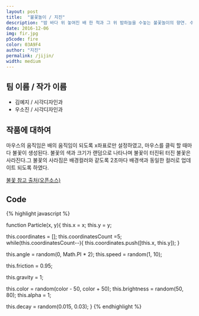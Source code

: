 ```yaml
---
layout: post
title:  "불꽃놀이 / 지진"
description: "밤 바다 위 놓여진 배 한 척과 그 위 밤하늘을 수놓는 불꽃놀이의 향연. 수많은 불꽃이 밤하늘을 뒤덮고 형형색색의 불꽃들이 아름다움을 더하며 밤하늘을 밝게 비춰준다. "
date: 2016-12-06
img: fir.jpg
p5code: fire
color: 03A9F4
author: "지진"
permalink: /jijin/
width: medium
---
```

## 팀 이름 / 작가 이름
- 김예지 / 시각디자인과
- 우소진 / 시각디자인과


## 작품에 대하여
마우스의 움직임은 배의 움직임이 되도록 x좌표로만 설정하였고, 마우스를 클릭 할 때마다 불꽃이 생성된다.
불꽃의 색과 크기가 랜덤으로 나타나며 불꽃이 터진뒤 터진 불꽃은 사라진다.그 불꽃의 사라짐은 배경컬러와 같도록 2초마다 배경색과 동일한 컬러로 업데이트 되도록 하였다.

[불꽃 참고 출처(오픈소스)](http://codepen.io/whqet/pen/Auzch)



## Code
{% highlight javascript %}

function Particle(x, y){
  this.x = x;
  this.y = y;


  this.coordinates = [];
  this.coordinatesCount =5;
  while(this.coordinatesCount--){
    this.coordinates.push([this.x, this.y]);
  }


  this.angle = random(0, Math.PI * 2);
  this.speed = random(1, 10);


  this.friction = 0.95;


  this.gravity = 1;


  this.color = random(color - 50, color + 50);
  this.brightness = random(50, 80);
  this.alpha = 1;


  this.decay = random(0.015, 0.03);
}
{% endhighlight %}
